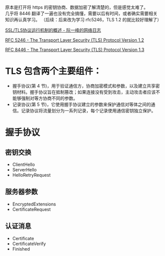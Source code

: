 原本是打开将 https 的密钥协商、数据加密了解清楚的，但是感觉太难了。  
几乎将 8446 翻译了一遍也没有完全搞懂，需要以后有时间，或者确实需要相关知识再认真学习。
（后续：后来改为学习 rfc5246，TLS 1.2 的就比较好理解了）

[SSL/TLS协议运行机制的概述 - 阮一峰的网络日志](https://www.ruanyifeng.com/blog/2014/02/ssl_tls.html)

[RFC 5246 - The Transport Layer Security (TLS) Protocol Version 1.2](https://tools.ietf.org/html/rfc5246)

[RFC 8446 - The Transport Layer Security (TLS) Protocol Version 1.3](https://tools.ietf.org/html/rfc8446)

# TLS 包含两个主要组件：
* 握手协议(第 4 节)，用于验证通信方，协商加密模式和参数，以及建立共享密钥材料。握手协议旨在抵制篡改；如果连接没有受到攻击，主动攻击者应该不能够强制对等方协商不同的参数。
* 记录协议(第 5 节)，它使用握手协议建立的参数来保护通信对等体之间的通信。记录协议将流量划分为一系列记录，每个记录使用通信密钥独立保护。

# 握手协议
## 密钥交换
* ClientHello
* ServerHello 
* HelloRetryRequest
## 服务器参数
* EncryptedExtensions
* CertificateRequest
## 认证消息
* Certificate
* CertificateVerify
* Finished